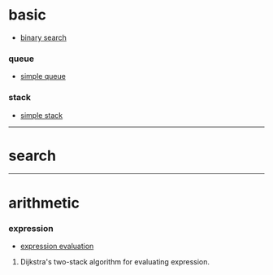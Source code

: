 # basic
- [binary search](./basic/binarySearch.py)

### queue
- [simple queue](./basic/queue/simpleQueue.py)

### stack
- [simple stack](./basic/queue/simpleStack.py)

-------------

# search

--------------

# arithmetic

### expression
- [expression evaluation](./arithmetic/expressionEvaluation.py)
1. Dijkstra's two-stack algorithm for evaluating expression.
